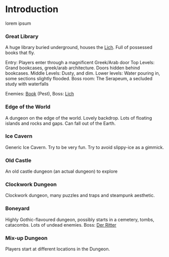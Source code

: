 # Introduction #

lorem ipsum

### Great Library ###
A huge library buried underground, houses the [Lich](Bosses#Lich.md).
Full of possessed books that fly.

Entry: Players enter through a magnificent Greek/Arab door
Top Levels: Grand bookcases, greek/arab architecture. Doors hidden behind bookcases.
Middle Levels: Dusty, and dim.
Lower levels: Water pouring in, some sections slightly flooded.
Boss room: The Serapeum, a secluded study with waterfalls

Enemies: [Book](Enemies#Flying_Pests.md) (Pest),
Boss: [Lich](Bosses#Lich.md)
### Edge of the World ###
A dungeon on the edge of the world. Lovely backdrop. Lots of floating islands and rocks and gaps. Can fall out of the Earth.

### Ice Cavern ###
Generic Ice Cavern. Try to be very fun. Try to avoid slippy-ice as a gimmick.

### Old Castle ###
An old castle dungeon (an actual dungeon) to explore

### Clockwork Dungeon ###
Clockwork dungeon, many puzzles and traps and steampunk aesthetic.

### Boneyard ###
Highly Gothic-flavoured dungeon, possibly starts in a cemetery, tombs, catacombs. Lots of undead enemies.
Boss: [Der Ritter](Bosses#Der_Ritter.md)

### Mix-up Dungeon ###

Players start at different locations in the Dungeon.
